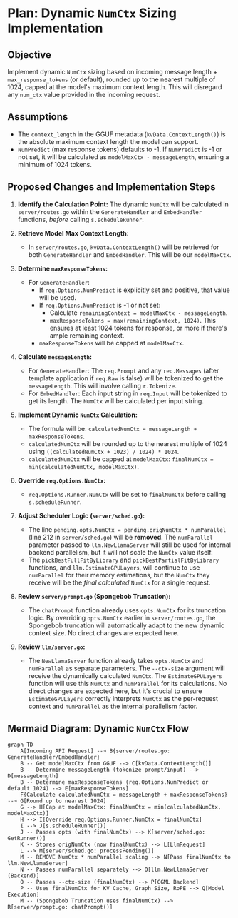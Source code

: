 # Plan: Dynamic `NumCtx` Sizing Implementation

## Objective

Implement dynamic `NumCtx` sizing based on incoming message length + `max_response_tokens` (or default), rounded up to the nearest multiple of 1024, capped at the model's maximum context length. This will disregard any `num_ctx` value provided in the incoming request.

## Assumptions

*   The `context_length` in the GGUF metadata (`kvData.ContextLength()`) is the absolute maximum context length the model can support.
*   `NumPredict` (max response tokens) defaults to -1. If `NumPredict` is -1 or not set, it will be calculated as `modelMaxCtx - messageLength`, ensuring a minimum of 1024 tokens.

## Proposed Changes and Implementation Steps

1.  **Identify the Calculation Point:** The dynamic `NumCtx` will be calculated in `server/routes.go` within the `GenerateHandler` and `EmbedHandler` functions, *before* calling `s.scheduleRunner`.

2.  **Retrieve Model Max Context Length:**
    *   In `server/routes.go`, `kvData.ContextLength()` will be retrieved for both `GenerateHandler` and `EmbedHandler`. This will be our `modelMaxCtx`.

3.  **Determine `maxResponseTokens`:**
    *   For `GenerateHandler`:
        *   If `req.Options.NumPredict` is explicitly set and positive, that value will be used.
        *   If `req.Options.NumPredict` is -1 or not set:
            *   Calculate `remainingContext = modelMaxCtx - messageLength`.
            *   `maxResponseTokens = max(remainingContext, 1024)`. This ensures at least 1024 tokens for response, or more if there's ample remaining context.
        *   `maxResponseTokens` will be capped at `modelMaxCtx`.

4.  **Calculate `messageLength`:**
    *   For `GenerateHandler`: The `req.Prompt` and any `req.Messages` (after template application if `req.Raw` is false) will be tokenized to get the `messageLength`. This will involve calling `r.Tokenize`.
    *   For `EmbedHandler`: Each input string in `req.Input` will be tokenized to get its length. The `NumCtx` will be calculated per input string.

5.  **Implement Dynamic `NumCtx` Calculation:**
    *   The formula will be: `calculatedNumCtx = messageLength + maxResponseTokens`.
    *   `calculatedNumCtx` will be rounded up to the nearest multiple of 1024 using `((calculatedNumCtx + 1023) / 1024) * 1024`.
    *   `calculatedNumCtx` will be capped at `modelMaxCtx`: `finalNumCtx = min(calculatedNumCtx, modelMaxCtx)`.

6.  **Override `req.Options.NumCtx`:**
    *   `req.Options.Runner.NumCtx` will be set to `finalNumCtx` before calling `s.scheduleRunner`.

7.  **Adjust Scheduler Logic (`server/sched.go`):**
    *   The line `pending.opts.NumCtx = pending.origNumCtx * numParallel` (line 212 in `server/sched.go`) will be **removed**. The `numParallel` parameter passed to `llm.NewLlamaServer` will still be used for internal backend parallelism, but it will not scale the `NumCtx` value itself.
    *   The `pickBestFullFitByLibrary` and `pickBestPartialFitByLibrary` functions, and `llm.EstimateGPULayers`, will continue to use `numParallel` for their memory estimations, but the `NumCtx` they receive will be the *final calculated* `NumCtx` for a single request.

8.  **Review `server/prompt.go` (Spongebob Truncation):**
    *   The `chatPrompt` function already uses `opts.NumCtx` for its truncation logic. By overriding `opts.NumCtx` earlier in `server/routes.go`, the Spongebob truncation will automatically adapt to the new dynamic context size. No direct changes are expected here.

9.  **Review `llm/server.go`:**
    *   The `NewLlamaServer` function already takes `opts.NumCtx` and `numParallel` as separate parameters. The `--ctx-size` argument will receive the dynamically calculated `NumCtx`. The `EstimateGPULayers` function will use this `NumCtx` and `numParallel` for its calculations. No direct changes are expected here, but it's crucial to ensure `EstimateGPULayers` correctly interprets `NumCtx` as the per-request context and `numParallel` as the internal parallelism factor.

## Mermaid Diagram: Dynamic `NumCtx` Flow

```mermaid
graph TD
    A[Incoming API Request] --> B{server/routes.go: GenerateHandler/EmbedHandler}
    B -- Get modelMaxCtx from GGUF --> C[kvData.ContextLength()]
    B -- Determine messageLength (tokenize prompt/input) --> D[messageLength]
    B -- Determine maxResponseTokens (req.Options.NumPredict or default 1024) --> E[maxResponseTokens]
    F{Calculate calculatedNumCtx = messageLength + maxResponseTokens} --> G[Round up to nearest 1024]
    G --> H[Cap at modelMaxCtx: finalNumCtx = min(calculatedNumCtx, modelMaxCtx)]
    H --> I[Override req.Options.Runner.NumCtx = finalNumCtx]
    I --> J[s.scheduleRunner()]
    J -- Passes opts (with finalNumCtx) --> K[server/sched.go: GetRunner()]
    K -- Stores origNumCtx (now finalNumCtx) --> L[LlmRequest]
    L --> M[server/sched.go: processPending()]
    M -- REMOVE NumCtx * numParallel scaling --> N[Pass finalNumCtx to llm.NewLlamaServer]
    N -- Passes numParallel separately --> O[llm.NewLlamaServer (Backend)]
    O -- Passes --ctx-size (finalNumCtx) --> P[GGML Backend]
    P -- Uses finalNumCtx for KV Cache, Graph Size, RoPE --> Q[Model Execution]
    M -- (Spongebob Truncation uses finalNumCtx) --> R[server/prompt.go: chatPrompt()]